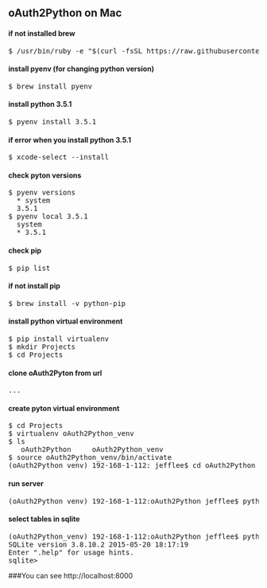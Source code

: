 ## oAuth2Python on Mac
#### if not installed brew
<pre>
$ /usr/bin/ruby -e "$(curl -fsSL https://raw.githubusercontent.com/Homebrew/install/master/install)"
</pre>
#### install pyenv (for changing python version)
<pre>
$ brew install pyenv
</pre>
#### install python 3.5.1
<pre>
$ pyenv install 3.5.1
</pre>
#### if error when you install python 3.5.1
<pre>
$ xcode-select --install
</pre>
#### check pyton versions
<pre>
$ pyenv versions
  * system
  3.5.1
$ pyenv local 3.5.1
  system
  * 3.5.1
</pre>
#### check pip 
<pre>
$ pip list
</pre>
#### if not install pip
<pre>
$ brew install -v python-pip
</pre>
#### install python virtual environment
<pre>
$ pip install virtualenv
$ mkdir Projects
$ cd Projects
</pre>
#### clone oAuth2Pyton from url
<pre>...</pre>
#### create pyton virtual environment
<pre>
$ cd Projects
$ virtualenv oAuth2Python_venv
$ ls
   oAuth2Python		oAuth2Python_venv
$ source oAuth2Python_venv/bin/activate
(oAuth2Python_venv) 192-168-1-112: jefflee$ cd oAuth2Python
</pre>
#### run server
<pre>
(oAuth2Python_venv) 192-168-1-112:oAuth2Python jefflee$ python manage.py runserver
</pre>

#### select tables in sqlite
<pre>
(oAuth2Python_venv) 192-168-1-112:oAuth2Python jefflee$ python manage.py dbshell
SQLite version 3.8.10.2 2015-05-20 18:17:19
Enter ".help" for usage hints.
sqlite> 
</pre>

###You can see http://localhost:8000
